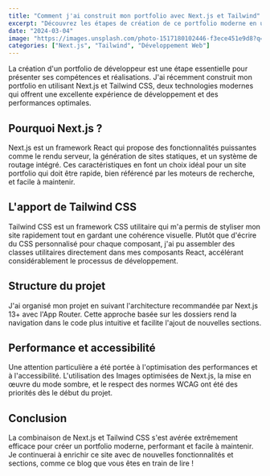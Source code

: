 ```yaml
---
title: "Comment j'ai construit mon portfolio avec Next.js et Tailwind"
excerpt: "Découvrez les étapes de création de ce portfolio moderne en utilisant les dernières technologies web."
date: "2024-03-04"
image: "https://images.unsplash.com/photo-1517180102446-f3ece451e9d8?q=80&w=1000&auto=format&fit=crop"
categories: ["Next.js", "Tailwind", "Développement Web"]
---
```


La création d'un portfolio de développeur est une étape essentielle pour présenter ses compétences et réalisations. J'ai récemment construit mon portfolio en utilisant Next.js et Tailwind CSS, deux technologies modernes qui offrent une excellente expérience de développement et des performances optimales.

## Pourquoi Next.js ?

Next.js est un framework React qui propose des fonctionnalités puissantes comme le rendu serveur, la génération de sites statiques, et un système de routage intégré. Ces caractéristiques en font un choix idéal pour un site portfolio qui doit être rapide, bien référencé par les moteurs de recherche, et facile à maintenir.

## L'apport de Tailwind CSS

Tailwind CSS est un framework CSS utilitaire qui m'a permis de styliser mon site rapidement tout en gardant une cohérence visuelle. Plutôt que d'écrire du CSS personnalisé pour chaque composant, j'ai pu assembler des classes utilitaires directement dans mes composants React, accélérant considérablement le processus de développement.

## Structure du projet

J'ai organisé mon projet en suivant l'architecture recommandée par Next.js 13+ avec l'App Router. Cette approche basée sur les dossiers rend la navigation dans le code plus intuitive et facilite l'ajout de nouvelles sections.

## Performance et accessibilité

Une attention particulière a été portée à l'optimisation des performances et à l'accessibilité. L'utilisation des Images optimisées de Next.js, la mise en œuvre du mode sombre, et le respect des normes WCAG ont été des priorités dès le début du projet.

## Conclusion

La combinaison de Next.js et Tailwind CSS s'est avérée extrêmement efficace pour créer un portfolio moderne, performant et facile à maintenir. Je continuerai à enrichir ce site avec de nouvelles fonctionnalités et sections, comme ce blog que vous êtes en train de lire ! 